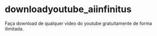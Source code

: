 # downloadyoutube_aiinfinitus
Faça download de qualquer vídeo do youtube gratuitamente de forma ilimitada.
